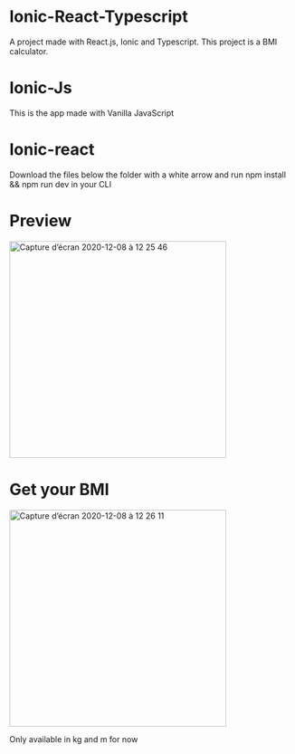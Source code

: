 # Ionic-React-Typescript
A project made with React.js, Ionic and Typescript. This project is a BMI calculator.

# Ionic-Js
This is the app made with Vanilla JavaScript

# Ionic-react
Download the files below the folder with a white arrow and run 
npm install && npm run dev in your CLI

# Preview

<img width="383" alt="Capture d’écran 2020-12-08 à 12 25 46" src="https://user-images.githubusercontent.com/33129806/101478401-eb226980-3950-11eb-991b-bb5dc9704a1e.png">

# Get your BMI

<img width="383" alt="Capture d’écran 2020-12-08 à 12 26 11" src="https://user-images.githubusercontent.com/33129806/101478404-ec539680-3950-11eb-8850-e829dd7abf1f.png">

Only available in kg and m for now
